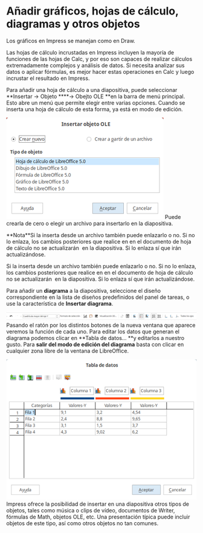 
# Añadir gráficos, hojas de cálculo, diagramas y otros objetos

Los gráficos en Impress se manejan como en Draw.

Las hojas de cálculo incrustadas en Impress incluyen la mayoría de funciones de las hojas de Calc, y por eso son capaces de realizar cálculos extremadamente complejos y análisis de datos. Si necesita analizar sus datos o aplicar fórmulas, es mejor hacer estas operaciones en Calc y luego incrustar el resultado en Impress.

Para añadir una hoja de cálculo a una diapositiva, puede seleccionar **Insertar → Objeto ****→ Obejto OLE **en la barra de menú principal. Esto abre un menú que permite elegir entre varias opciones. Cuando se inserta una hoja de cálculo de esta forma, ya está en modo de edición.

![](img/Insertar_objeto_OLE_401.png)
Puede crearla de cero o elegir un archivo para insertarlo en la diapositiva.
<td width="707" bgcolor="#94bd5e">**Nota**</td><td width="3638">Si la inserta desde un archivo también puede enlazarlo o no. Si no lo enlaza, los cambios posteriores que realice en en el documento de hoja de cálculo no se actualizarán  en la diapositiva. Si lo enlaza sí que irán actualizándose.</td>

Si la inserta desde un archivo también puede enlazarlo o no. Si no lo enlaza, los cambios posteriores que realice en en el documento de hoja de cálculo no se actualizarán  en la diapositiva. Si lo enlaza sí que irán actualizándose.

Para añadir un **diagrama** a la diapositiva, seleccione el diseño correspondiente en la lista de diseños predefinidos del panel de tareas, o use la característica de **Insertar diagrama**.

![](img/Seleccion_403.png)
Pasando el ratón por los distintos botones de la nueva ventana que aparece veremos la función de cada uno. Para editar los datos que generan el diagrama podemos clicar en **Tabla de datos... **y editarlos a nuestro gusto. Para **salir del modo de edición del diagrama** basta con clicar en cualquier zona libre de la ventana de LibreOffice.

![](img/Tabla_de_datos_404.png)
Impress ofrece la posibilidad de insertar en una diapositiva otros tipos de objetos, tales como música o clips de vídeo, documentos de Writer, fórmulas de Math, objetos OLE, etc. Una presentación típica puede incluir objetos de este tipo, así como otros objetos no tan comunes.

